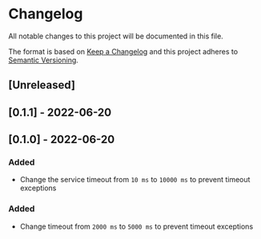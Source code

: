 # Changelog

All notable changes to this project will be documented in this file.

The format is based on [Keep a Changelog](http://keepachangelog.com/en/1.0.0/)
and this project adheres to [Semantic Versioning](http://semver.org/spec/v2.0.0.html).

## [Unreleased]

## [0.1.1] - 2022-06-20

## [0.1.0] - 2022-06-20

### Added

- Change the service timeout from `10 ms` to `10000 ms` to prevent timeout exceptions

### Added

- Change timeout from `2000 ms` to `5000 ms` to prevent timeout exceptions 
